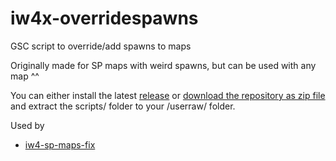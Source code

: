 # iw4x-overridespawns
GSC script to override/add spawns to maps

Originally made for SP maps with weird spawns, but can be used with any map ^^

You can either install the latest [release](https://github.com/xlabs-mirror/iw4x-overridespawns/releases) or [download the repository as zip file](https://github.com/xlabs-mirror/iw4x-overridespawns/archive/refs/heads/main.zip) and extract the scripts/ folder to your <game>/userraw/ folder.

Used by
- [iw4-sp-maps-fix](https://github.com/xlabs-mirror/iw4-sp-maps-fix)
